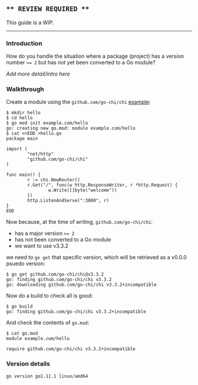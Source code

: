 <!-- __JSON: egrunner script.sh # LONG ONLINE

## `** REVIEW REQUIRED **`

This guide is a WIP.

----

### Introduction

How do you handle the situation where a package (project) has a version number `>= 2` but has not yet been converted to
a Go module?

_Add more detail/intro here_

### Walkthrough

Create a module using the `github.com/go-chi/chi` [example](https://github.com/go-chi/chi/tree/cca4135d8dddff765463feaf1118047a9e506b4a#examples):

```
{{PrintBlock "setup" -}}
```

Now because, at the time of writing, `github.com/go-chi/chi`:

* has a major version `>= 2`
* has not been converted to a Go module
* we want to use v3.3.2

we need to `go get` that specific version, which will be retrieved as a v0.0.0 psuedo version:


```
{{PrintBlock "go get specific version" -}}
```

Now do a build to check all is good:


```
{{PrintBlock "go build" -}}
```

And check the contents of `go.mod`:

```
{{PrintBlock "check go.mod" -}}
```

### Version details

```
{{PrintBlockOut "version details" -}}
```

-->

## `** REVIEW REQUIRED **`

This guide is a WIP.

----

### Introduction

How do you handle the situation where a package (project) has a version number `>= 2` but has not yet been converted to
a Go module?

_Add more detail/intro here_

### Walkthrough

Create a module using the `github.com/go-chi/chi` [example](https://github.com/go-chi/chi/tree/cca4135d8dddff765463feaf1118047a9e506b4a#examples):

```
$ mkdir hello
$ cd hello
$ go mod init example.com/hello
go: creating new go.mod: module example.com/hello
$ cat <<EOD >hello.go
package main

import (
        "net/http"
        "github.com/go-chi/chi"
)

func main() {
        r := chi.NewRouter()
        r.Get("/", func(w http.ResponseWriter, r *http.Request) {
                w.Write([]byte("welcome"))
        })
        http.ListenAndServe(":3000", r)
}
EOD
```

Now because, at the time of writing, `github.com/go-chi/chi`:

* has a major version `>= 2`
* has not been converted to a Go module
* we want to use v3.3.2

we need to `go get` that specific version, which will be retrieved as a v0.0.0 psuedo version:


```
$ go get github.com/go-chi/chi@v3.3.2
go: finding github.com/go-chi/chi v3.3.2
go: downloading github.com/go-chi/chi v3.3.2+incompatible
```

Now do a build to check all is good:


```
$ go build
go: finding github.com/go-chi/chi v3.3.2+incompatible
```

And check the contents of `go.mod`:

```
$ cat go.mod
module example.com/hello

require github.com/go-chi/chi v3.3.2+incompatible
```

### Version details

```
go version go1.11.1 linux/amd64
```

<!-- END -->
